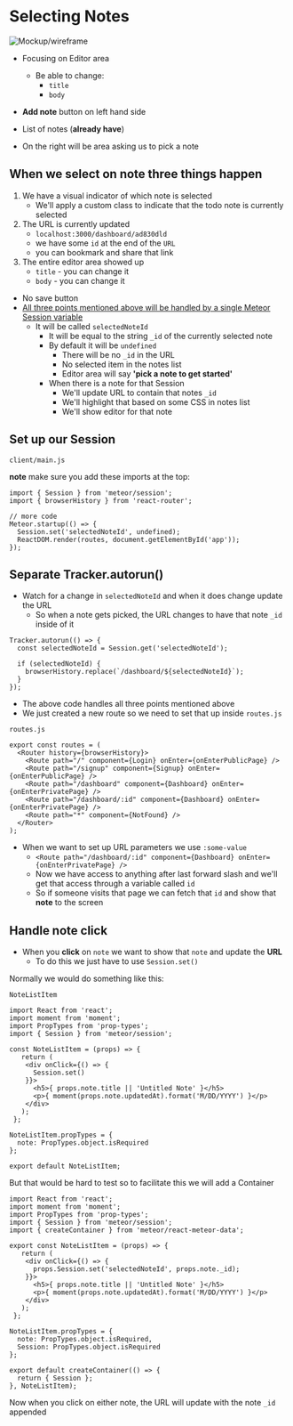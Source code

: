# Selecting Notes

![Mockup/wireframe](https://i.imgur.com/zTxV7wN.png)

* Focusing on Editor area
    - Be able to change:
        + `title`
        + `body`

* **Add note** button on left hand side
* List of notes (**already have**)
* On the right will be area asking us to pick a note

## When we select on note three things happen
1. We have a visual indicator of which note is selected
    - We'll apply a custom class to indicate that the todo note is currently selected
2. The URL is currently updated
    - `localhost:3000/dashboard/ad830dld`
    - we have some `id` at the end of the `URL`
    - you can bookmark and share that link
3. The entire editor area showed up
    - `title` - you can change it
    - `body` - you can change it

* No save button
* <u>All three points mentioned above will be handled by a single Meteor Session variable</u>
    - It will be called `selectedNoteId`
        + It will be equal to the string `_id` of the currently selected note
        + By default it will be `undefined`
            * There will be no `_id` in the URL
            * No selected item in the notes list
            * Editor area will say **'pick a note to get started'**
        + When there is a note for that Session
            * We'll update URL to contain that notes `_id`
            * We'll highlight that based on some CSS in notes list
            * We'll show editor for that note

## Set up our Session
`client/main.js`

**note** make sure you add these imports at the top:

```
import { Session } from 'meteor/session';
import { browserHistory } from 'react-router';
```

```
// more code
Meteor.startup(() => {
  Session.set('selectedNoteId', undefined);
  ReactDOM.render(routes, document.getElementById('app'));
});
```

## Separate Tracker.autorun()
* Watch for a change in `selectedNoteId` and when it does change update the URL
    - So when a note gets picked, the URL changes to have that note `_id` inside of it

```
Tracker.autorun(() => {
  const selectedNoteId = Session.get('selectedNoteId');

  if (selectedNoteId) {
    browserHistory.replace(`/dashboard/${selectedNoteId}`);
  }
});
```

* The above code handles all three points mentioned above
* We just created a new route so we need to set that up inside `routes.js`

`routes.js`

```
export const routes = (
  <Router history={browserHistory}>
    <Route path="/" component={Login} onEnter={onEnterPublicPage} />
    <Route path="/signup" component={Signup} onEnter={onEnterPublicPage} />
    <Route path="/dashboard" component={Dashboard} onEnter={onEnterPrivatePage} />
    <Route path="/dashboard/:id" component={Dashboard} onEnter={onEnterPrivatePage} />
    <Route path="*" component={NotFound} />
  </Router>
);
```

* When we want to set up URL parameters we use `:some-value`
    - `<Route path="/dashboard/:id" component={Dashboard} onEnter={onEnterPrivatePage} />`
    - Now we have access to anything after last forward slash and we'll get that access through a variable called `id`
    - So if someone visits that page we can fetch that `id` and show that **note** to the screen

## Handle note click
* When you **click** on `note` we want to show that `note` and update the **URL**
    - To do this we just have to use `Session.set()`

Normally we would do something like this:

`NoteListItem`

```
import React from 'react';
import moment from 'moment';
import PropTypes from 'prop-types';
import { Session } from 'meteor/session';

const NoteListItem = (props) => {
   return (
    <div onClick={() => {
      Session.set()
    }}>
      <h5>{ props.note.title || 'Untitled Note' }</h5>
      <p>{ moment(props.note.updatedAt).format('M/DD/YYYY') }</p>
    </div>
   );
 };

NoteListItem.propTypes = {
  note: PropTypes.object.isRequired
};

export default NoteListItem;
```

But that would be hard to test so to facilitate this we will add a Container

```
import React from 'react';
import moment from 'moment';
import PropTypes from 'prop-types';
import { Session } from 'meteor/session';
import { createContainer } from 'meteor/react-meteor-data';

export const NoteListItem = (props) => {
   return (
    <div onClick={() => {
      props.Session.set('selectedNoteId', props.note._id);
    }}>
      <h5>{ props.note.title || 'Untitled Note' }</h5>
      <p>{ moment(props.note.updatedAt).format('M/DD/YYYY') }</p>
    </div>
   );
 };

NoteListItem.propTypes = {
  note: PropTypes.object.isRequired,
  Session: PropTypes.object.isRequired
};

export default createContainer(() => {
  return { Session };
}, NoteListItem);
```

Now when you click on either note, the URL will update with the note `_id` appended
